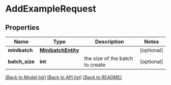 # AddExampleRequest

## Properties
Name | Type | Description | Notes
------------ | ------------- | ------------- | -------------
**minibatch** | [**MinibatchEntity**](MinibatchEntity.md) |  | [optional] 
**batch_size** | **int** | the size of the batch to create | [optional] 

[[Back to Model list]](../README.md#documentation-for-models) [[Back to API list]](../README.md#documentation-for-api-endpoints) [[Back to README]](../README.md)


